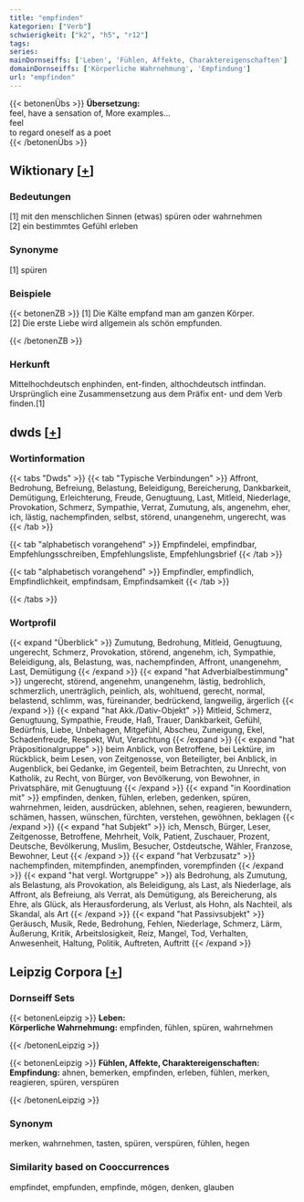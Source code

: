 ```yaml
---
title: "empfinden"
kategorien: ["Verb"]
schwierigkeit: ["k2", "h5", "r12"]
tags:
series:
mainDornseiffs: ['Leben', 'Fühlen, Affekte, Charaktereigenschaften']
domainDornseiffs: ['Körperliche Wahrnehmung', 'Empfindung']
url: "empfinden"
---
```


{{< betonenÜbs >}}
**Übersetzung:**  
feel, have a sensation of, More examples...  
feel  
to regard oneself as a poet  
{{< /betonenÜbs >}}

## Wiktionary [[+](https://de.wiktionary.org/wiki/empfinden)]

### Bedeutungen
[1] mit den menschlichen Sinnen (etwas) spüren oder wahrnehmen  
[2] ein bestimmtes Gefühl erleben  

### Synonyme
[1] spüren  

### Beispiele
{{< betonenZB >}}
[1] Die Kälte empfand man am ganzen Körper.  
[2] Die erste Liebe wird allgemein als schön empfunden.  

{{< /betonenZB >}}
### Herkunft
Mittelhochdeutsch enphinden, ent-finden, althochdeutsch intfindan. Ursprünglich eine Zusammensetzung aus dem Präfix ent- und dem Verb finden.[1]  



## dwds [[+](https://www.dwds.de/wb/empfinden)]

### Wortinformation
{{< tabs "Dwds" >}}
{{< tab "Typische Verbindungen" >}}
Affront, Bedrohung, Befreiung, Belastung, Beleidigung, Bereicherung, Dankbarkeit, Demütigung, Erleichterung, Freude, Genugtuung, Last, Mitleid, Niederlage, Provokation, Schmerz, Sympathie, Verrat, Zumutung, als, angenehm, eher, ich, lästig, nachempfinden, selbst, störend, unangenehm, ungerecht, was
{{< /tab >}}

{{< tab "alphabetisch vorangehend" >}}
Empfindelei, empfindbar, Empfehlungsschreiben, Empfehlungsliste, Empfehlungsbrief
{{< /tab >}}

{{< tab "alphabetisch vorangehend" >}}
Empfindler, empfindlich, Empfindlichkeit, empfindsam, Empfindsamkeit
{{< /tab >}}

{{< /tabs >}}

### Wortprofil
{{< expand "Überblick" >}} Zumutung, Bedrohung, Mitleid, Genugtuung, ungerecht, Schmerz, Provokation, störend, angenehm, ich, Sympathie, Beleidigung, als, Belastung, was, nachempfinden, Affront, unangenehm, Last, Demütigung {{< /expand >}}
{{< expand "hat Adverbialbestimmung" >}} ungerecht, störend, angenehm, unangenehm, lästig, bedrohlich, schmerzlich, unerträglich, peinlich, als, wohltuend, gerecht, normal, belastend, schlimm, was, füreinander, bedrückend, langweilig, ärgerlich {{< /expand >}}
{{< expand "hat Akk./Dativ-Objekt" >}} Mitleid, Schmerz, Genugtuung, Sympathie, Freude, Haß, Trauer, Dankbarkeit, Gefühl, Bedürfnis, Liebe, Unbehagen, Mitgefühl, Abscheu, Zuneigung, Ekel, Schadenfreude, Respekt, Wut, Verachtung {{< /expand >}}
{{< expand "hat Präpositionalgruppe" >}} beim Anblick, von Betroffene, bei Lektüre, im Rückblick, beim Lesen, von Zeitgenosse, von Beteiligter, bei Anblick, in Augenblick, bei Gedanke, im Gegenteil, beim Betrachten, zu Unrecht, von Katholik, zu Recht, von Bürger, von Bevölkerung, von Bewohner, in Privatsphäre, mit Genugtuung {{< /expand >}}
{{< expand "in Koordination mit" >}} empfinden, denken, fühlen, erleben, gedenken, spüren, wahrnehmen, leiden, ausdrücken, ablehnen, sehen, reagieren, bewundern, schämen, hassen, wünschen, fürchten, verstehen, gewöhnen, beklagen {{< /expand >}}
{{< expand "hat Subjekt" >}} ich, Mensch, Bürger, Leser, Zeitgenosse, Betroffene, Mehrheit, Volk, Patient, Zuschauer, Prozent, Deutsche, Bevölkerung, Muslim, Besucher, Ostdeutsche, Wähler, Franzose, Bewohner, Leut {{< /expand >}}
{{< expand "hat Verbzusatz" >}} nachempfinden, mitempfinden, anempfinden, vorempfinden {{< /expand >}}
{{< expand "hat vergl. Wortgruppe" >}} als Bedrohung, als Zumutung, als Belastung, als Provokation, als Beleidigung, als Last, als Niederlage, als Affront, als Befreiung, als Verrat, als Demütigung, als Bereicherung, als Ehre, als Glück, als Herausforderung, als Verlust, als Hohn, als Nachteil, als Skandal, als Art {{< /expand >}}
{{< expand "hat Passivsubjekt" >}} Geräusch, Musik, Rede, Bedrohung, Fehlen, Niederlage, Schmerz, Lärm, Äußerung, Kritik, Arbeitslosigkeit, Reiz, Mangel, Tod, Verhalten, Anwesenheit, Haltung, Politik, Auftreten, Auftritt {{< /expand >}}

## Leipzig Corpora [[+](https://corpora.uni-leipzig.de/en/res?word=empfinden&corpusId=deu_newscrawl-public_2018)]

### Dornseiff Sets
{{< betonenLeipzig >}}
**Leben:**  
**Körperliche Wahrnehmung:** empfinden, fühlen, spüren, wahrnehmen  

{{< /betonenLeipzig >}}


{{< betonenLeipzig >}}
**Fühlen, Affekte, Charaktereigenschaften:**  
**Empfindung:** ahnen, bemerken, empfinden, erleben, fühlen, merken, reagieren, spüren, verspüren  

{{< /betonenLeipzig >}}

### Synonym
merken, wahrnehmen, tasten, spüren, verspüren, fühlen, hegen


### Similarity based on Cooccurrences
empfindet, empfunden, empfinde, mögen, denken, glauben

